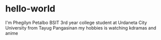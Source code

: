 # hello-world
I'm Phegilyn Petalbo BSIT 3rd year college student at Urdaneta City University from Tayug Pangasinan
my hobbies is watching kdramas and anime

